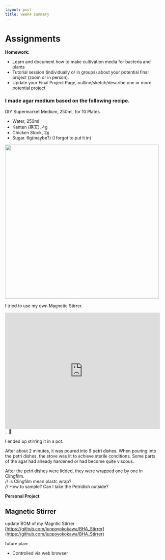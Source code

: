 ```yaml
---
layout: post
title: week4 summary
---
```


# Assignments  
**Homework:**  
- Learn and document how to make cultivation media for bacteria and plants  
- Tutorial session (individually or in groups) about your potential final project (zoom or in person).  
- Update your Final Project Page, outline/sketch/describe one or more potential project
  
### I made agar medium based on the following recipe.  
DIY Supermarket Medium, 250ml, for 10 Plates  
- Water, 250ml
- Kanten (寒天), 4g
- Chicken Stock, 2g
- Sugar. 6g(maybe?) (I forgot to put it in)
  
<img src="{{ site.baseurl }}/images/week4sum-01.png" alt="" width="500"/>    
  
I tried to use my own Magnetic Stirrer.  
<div style="padding:75% 0 0 0;position:relative;"><iframe src="https://player.vimeo.com/video/692991035?h=da851aff71&amp;badge=0&amp;autopause=0&amp;player_id=0&amp;app_id=58479" frameborder="0" allow="autoplay; fullscreen; picture-in-picture" allowfullscreen style="position:absolute;top:0;left:0;width:100%;height:100%;" title="IMG_9898"></iframe></div><script src="https://player.vimeo.com/api/player.js"></script>   
...🤔  
  
I ended up stirring it in a pot.  
  
After about 2 minutes, it was poured into 9 petri dishes. When pouring into the petri dishes, the stove was lit to achieve sterile conditions. Some parts of the agar had already hardened or had become quite viscous.  
  
After the petri dishes were lidded, they were wrapped one by one in Clingfilm.  
// is Clingfilm mean plastc wrap?  
// How to sample? Can I take the Petridish outside?  
  


**Personal Project**
## Magnetic Stirrer   
update BOM of my Magntic Stirrer  
[https://github.com/juppoyokokawa/BHA_Stirrer](https://github.com/juppoyokokawa/BHA_Stirrer)  
  
future plan:  
- Controlled via web browser  

